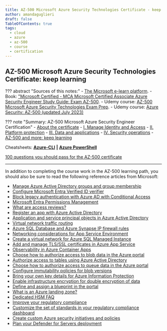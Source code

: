 ```yaml
---
title: AZ-500 Microsoft Azure Security Technologies Certificate - keep learning
author: amandaguglieri
draft: false
TableOfContents: true
tags:
  - cloud
  - azure
  - az-500
  - course
  - certification
---
```


## AZ-500 Microsoft Azure Security Technologies Certificate: keep learning

??? abstract "Sources of this notes:"
    - [The Microsoft e-learn platform](https://learn.microsoft.com/en-us/credentials/certifications/exams/az-500/).
    - Book:  ["Microsoft Certified - MCA Microsoft Certified Associate Azure Security Engineer Study Guide: Exam AZ-500](https://www.amazon.es/Microsoft-Certified-Associate-Security-ngineer/dp/1119870372/). 
    - Udemy course:  [AZ-500 Microsoft Azure Security Technologies Exam Prep](https://www.udemy.com/course/az500-azure/).
    - Udemy course: [Azure Security: AZ-500 (updated July 2023)](https://www.udemy.com/course/azure-security-associate-az-500/)

??? note "Summary: AZ-500 Microsoft Azure Security Engineer Certification"
	- [About the certificate](az-500-preparation.md)
	- [I. Manage Identity and Access](az-500-ad-1-identity-and-access.md)
	- [II. Platform protection](az-500-ad-2-platform-protection.md)
	- [III. Data and applications](az-500-ad-3-data-and-applications.md)
	- [IV. Security operations](az-500-ad-4-security-operations.md)
	- [AZ-500 and more: keep learning](az-500-keep-learning.md)

Cheatsheets: **[Azure-CLI](azure-cli.md)**  **|** **[Azure PowerShell](azure-powershell.md)**  

[100 questions you should pass for the AZ-500 certificate](az-500-exams.md)

--- 

In addition to completing the course work in the AZ-500 learning path, you should also be sure to read the following reference articles from Microsoft:

- [Manage Azure Active Directory groups and group membership](https://learn.microsoft.com/en-us/azure/active-directory/fundamentals/how-to-manage-groups)
- [Configure Microsoft Entra Verified ID verifier](https://learn.microsoft.com/en-us/azure/active-directory/verifiable-credentials/verifiable-credentials-configure-verifier)
- [Block legacy authentication with Azure AD with Conditional Access](https://learn.microsoft.com/en-us/azure/active-directory/conditional-access/block-legacy-authentication)
- [Microsoft Entra Permissions Management](https://learn.microsoft.com/en-us/azure/active-directory/cloud-infrastructure-entitlement-management/permissions-management-trial-user-guide)
- [What are access reviews?](https://learn.microsoft.com/en-us/azure/active-directory/governance/access-reviews-overview)
- [Register an app with Azure Active Directory](https://learn.microsoft.com/en-us/power-apps/developer/data-platform/walkthrough-register-app-azure-active-directory)
- [Application and service principal objects in Azure Active Directory](https://learn.microsoft.com/en-us/azure/active-directory/develop/app-objects-and-service-principals)
- [Virtual network traffic routing](https://learn.microsoft.com/en-us/azure/virtual-network/virtual-networks-udr-overview)
- [Azure SQL Database and Azure Synapse IP firewall rules](https://learn.microsoft.com/en-us/azure/azure-sql/database/firewall-configure?view=azuresql)
- [Networking considerations for App Service Environment](https://learn.microsoft.com/en-us/azure/app-service/environment/network-info)
- [Create a virtual network for Azure SQL Managed Instance](https://learn.microsoft.com/en-us/azure/azure-sql/managed-instance/virtual-network-subnet-create-arm-template?view=azuresql)
- [Add and manage TLS/SSL certificates in Azure App Service](https://learn.microsoft.com/en-us/azure/app-service/configure-ssl-certificate?tabs=apex%2Cportal)
- [Observability in Azure Container Apps](https://learn.microsoft.com/en-us/azure/container-apps/observability)
- [Choose how to authorize access to blob data in the Azure portal](https://learn.microsoft.com/en-us/azure/storage/blobs/authorize-data-operations-portal)
- [Authorize access to tables using Azure Active Directory](https://learn.microsoft.com/en-us/azure/storage/tables/authorize-access-azure-active-directory)
- [Choose how to authorize access to queue data in the Azure portal](https://learn.microsoft.com/en-us/azure/storage/queues/authorize-data-operations-portal)
- [Configure immutability policies for blob versions](https://learn.microsoft.com/en-us/azure/storage/blobs/immutable-policy-configure-version-scope?tabs=azure-portal)
- [Bring your own key details for Azure Information Protection](https://learn.microsoft.com/en-us/azure/information-protection/byok-price-restrictions)
- [Enable infrastructure encryption for double encryption of data](https://learn.microsoft.com/en-us/azure/storage/common/infrastructure-encryption-enable?tabs=portal)
- [Define and assign a blueprint in the portal](https://learn.microsoft.com/en-us/azure/governance/blueprints/create-blueprint-portal)
- [What is an Azure landing zone?](https://learn.microsoft.com/en-us/azure/cloud-adoption-framework/ready/landing-zone/)
- [Dedicated HSM FAQ](https://learn.microsoft.com/en-us/azure/dedicated-hsm/faq)
- [Improve your regulatory compliance](https://learn.microsoft.com/en-us/azure/defender-for-cloud/regulatory-compliance-dashboard)
- [Customize the set of standards in your regulatory compliance dashboard](https://learn.microsoft.com/en-us/azure/defender-for-cloud/update-regulatory-compliance-packages)
- [Create custom Azure security initiatives and policies](https://learn.microsoft.com/en-us/azure/defender-for-cloud/custom-security-policies?pivots=azure-portal)
- [Plan your Defender for Servers deployment](https://learn.microsoft.com/en-us/azure/defender-for-cloud/plan-defender-for-servers)
